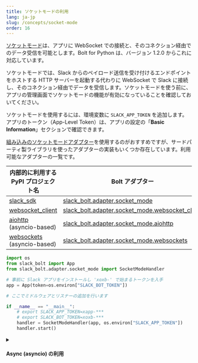 ```yaml
---
title: ソケットモードの利用
lang: ja-jp
slug: /concepts/socket-mode
order: 16
---
```



[ソケットモード](https://api.slack.com/apis/connections/socket)は、アプリに WebSocket での接続と、そのコネクション経由でのデータ受信を可能とします。Bolt for Python は、バージョン 1.2.0 からこれに対応しています。

ソケットモードでは、Slack からのペイロード送信を受け付けるエンドポイントをホストする HTTP サーバーを起動する代わりに WebSocket で Slack に接続し、そのコネクション経由でデータを受信します。ソケットモードを使う前に、アプリの管理画面でソケットモードの機能が有効になっていることを確認しておいてください。

ソケットモードを使用するには、環境変数に `SLACK_APP_TOKEN` を追加します。アプリのトークン（App-Level Token）は、アプリの設定の「**Basic Information**」セクションで確認できます。 

[組み込みのソケットモードアダプター](https://github.com/slackapi/bolt-python/tree/main/slack_bolt/adapter/socket_mode/builtin)を使用するのがおすすめですが、サードパーティ製ライブラリを使ったアダプターの実装もいくつか存在しています。利用可能なアダプターの一覧です。

|内部的に利用する PyPI プロジェクト名|Bolt アダプター|
|-|-|
|[slack_sdk](https://pypi.org/project/slack-sdk/)|[slack_bolt.adapter.socket_mode](https://github.com/slackapi/bolt-python/tree/main/slack_bolt/adapter/socket_mode/builtin)|
|[websocket_client](https://pypi.org/project/websocket_client/)|[slack_bolt.adapter.socket_mode.websocket_client](https://github.com/slackapi/bolt-python/tree/main/slack_bolt/adapter/socket_mode/websocket_client)|
|[aiohttp](https://pypi.org/project/aiohttp/) (asyncio-based)|[slack_bolt.adapter.socket_mode.aiohttp](https://github.com/slackapi/bolt-python/tree/main/slack_bolt/adapter/socket_mode/aiohttp)|
|[websockets](https://pypi.org/project/websockets/) (asyncio-based)|[slack_bolt.adapter.socket_mode.websockets](https://github.com/slackapi/bolt-python/tree/main/slack_bolt/adapter/socket_mode/websockets)|



```python
import os
from slack_bolt import App
from slack_bolt.adapter.socket_mode import SocketModeHandler

# 事前に Slack アプリをインストールし 'xoxb-' で始まるトークンを入手
app = App(token=os.environ["SLACK_BOT_TOKEN"])

# ここでミドルウェアとリスナーの追加を行います

if __name__ == "__main__":
    # export SLACK_APP_TOKEN=xapp-***
    # export SLACK_BOT_TOKEN=xoxb-***
    handler = SocketModeHandler(app, os.environ["SLACK_APP_TOKEN"])
    handler.start()
```

<details class="secondary-wrapper">
<summary markdown="0">
<h4 class="secondary-header">Async (asyncio) の利用</h4>
</summary>


aiohttp のような asyncio をベースとしたアダプターを使う場合、アプリケーション全体が asyncio の async/await プログラミングモデルで実装されている必要があります。`AsyncApp` を動作させるためには `AsyncSocketModeHandler` とその async なミドルウェアやリスナーを利用します。

`AsyncApp` の使い方についての詳細は、[Async (asyncio) の利用](/concepts/async)や、関連する[サンプルコード例](https://github.com/slackapi/bolt-python/tree/main/examples)を参考にしてください。


```python
from slack_bolt.app.async_app import AsyncApp
# デフォルトは aiohttp を使った実装
from slack_bolt.adapter.socket_mode.async_handler import AsyncSocketModeHandler

app = AsyncApp(token=os.environ["SLACK_BOT_TOKEN"])

# ここでミドルウェアとリスナーの追加を行います

async def main():
    handler = AsyncSocketModeHandler(app, os.environ["SLACK_APP_TOKEN"])
    await handler.start_async()

if __name__ == "__main__":
    import asyncio
    asyncio.run(main())
```

</details>
